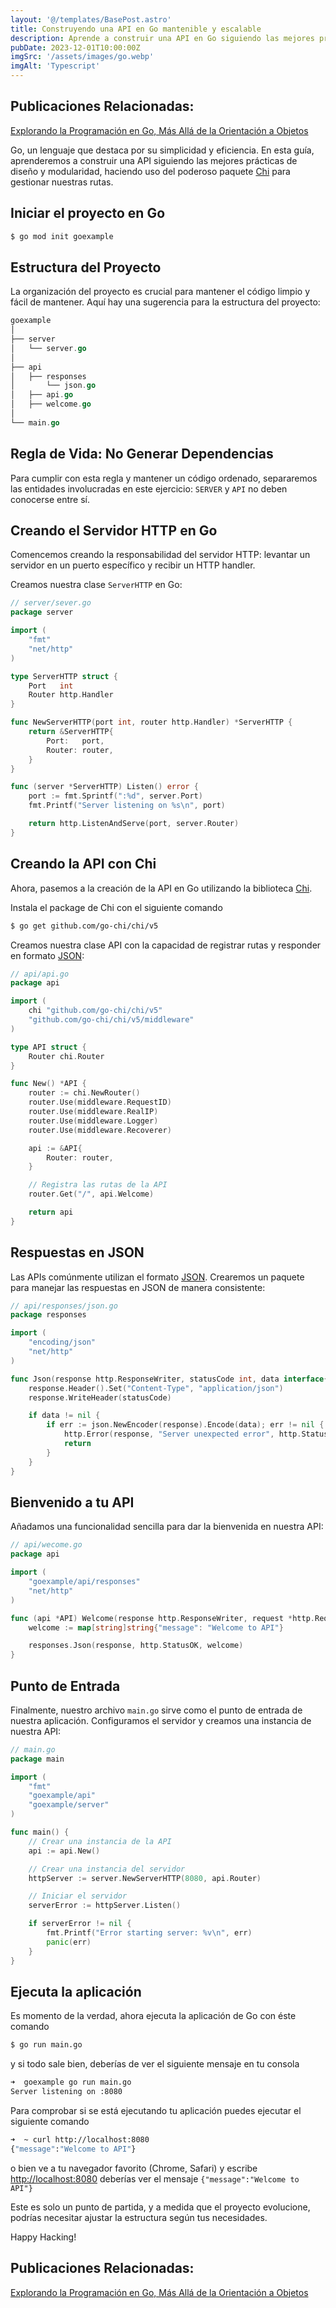```yaml
---
layout: '@/templates/BasePost.astro'
title: Construyendo una API en Go mantenible y escalable
description: Aprende a construir una API en Go siguiendo las mejores prácticas. Desde la configuración del servidor hasta la implementación de rutas.
pubDate: 2023-12-01T10:00:00Z
imgSrc: '/assets/images/go.webp'
imgAlt: 'Typescript'
---
```


## Publicaciones Relacionadas:
[Explorando la Programación en Go, Más Allá de la Orientación a Objetos](/posts/explorando-el-lenguaje-go-de-google/)

Go, un lenguaje que destaca por su simplicidad y eficiencia. En esta guía, aprenderemos a construir una API siguiendo las mejores prácticas de diseño y modularidad, haciendo uso del poderoso paquete [Chi](https://go-chi.io/#/) para gestionar nuestras rutas.

## Iniciar el proyecto en Go

```bash
$ go mod init goexample
```

## Estructura del Proyecto
La organización del proyecto es crucial para mantener el código limpio y fácil de mantener. Aquí hay una sugerencia para la estructura del proyecto:

```go
goexample
│
├── server
│   └── server.go
│
├── api
│   ├── responses
│       └── json.go
│   ├── api.go
│   ├── welcome.go
│
└── main.go

```

## Regla de Vida: No Generar Dependencias
Para cumplir con esta regla y mantener un código ordenado, separaremos las entidades involucradas en este ejercicio: `SERVER` y `API` no deben conocerse entre sí.


## Creando el Servidor HTTP en Go
Comencemos creando la responsabilidad del servidor HTTP: levantar un servidor en un puerto específico y recibir un HTTP handler.

Creamos nuestra clase `ServerHTTP` en Go:

```go
// server/sever.go
package server

import (
	"fmt"
	"net/http"
)

type ServerHTTP struct {
	Port   int
	Router http.Handler
}

func NewServerHTTP(port int, router http.Handler) *ServerHTTP {
	return &ServerHTTP{
		Port:   port,
		Router: router,
	}
}

func (server *ServerHTTP) Listen() error {
	port := fmt.Sprintf(":%d", server.Port)
	fmt.Printf("Server listening on %s\n", port)

	return http.ListenAndServe(port, server.Router)
}

```

## Creando la API con Chi

Ahora, pasemos a la creación de la API en Go utilizando la biblioteca [Chi](https://go-chi.io/#/).

Instala el package de Chi con el siguiente comando

```bash
$ go get github.com/go-chi/chi/v5
```

Creamos nuestra clase API con la capacidad de registrar rutas y responder en formato [JSON](https://www.json.org/json-es.html):

```go
// api/api.go
package api

import (
	chi "github.com/go-chi/chi/v5"
	"github.com/go-chi/chi/v5/middleware"
)

type API struct {
	Router chi.Router
}

func New() *API {
	router := chi.NewRouter()
	router.Use(middleware.RequestID)
	router.Use(middleware.RealIP)
	router.Use(middleware.Logger)
	router.Use(middleware.Recoverer)

	api := &API{
		Router: router,
	}

	// Registra las rutas de la API
	router.Get("/", api.Welcome)

	return api
}
```

## Respuestas en JSON
Las APIs comúnmente utilizan el formato [JSON](https://www.json.org/json-es.html). Crearemos un paquete para manejar las respuestas en JSON de manera consistente:

```go
// api/responses/json.go
package responses

import (
	"encoding/json"
	"net/http"
)

func Json(response http.ResponseWriter, statusCode int, data interface{}) {
	response.Header().Set("Content-Type", "application/json")
	response.WriteHeader(statusCode)

	if data != nil {
		if err := json.NewEncoder(response).Encode(data); err != nil {
			http.Error(response, "Server unexpected error", http.StatusInternalServerError)
			return
		}
	}
}

```

## Bienvenido a tu API
Añadamos una funcionalidad sencilla para dar la bienvenida en nuestra API:

```go
// api/wecome.go
package api

import (
	"goexample/api/responses"
	"net/http"
)

func (api *API) Welcome(response http.ResponseWriter, request *http.Request) {
	welcome := map[string]string{"message": "Welcome to API"}

	responses.Json(response, http.StatusOK, welcome)
}

```

## Punto de Entrada
Finalmente, nuestro archivo `main.go` sirve como el punto de entrada de nuestra aplicación. Configuramos el servidor y creamos una instancia de nuestra API:

```go
// main.go
package main

import (
	"fmt"
	"goexample/api"
	"goexample/server"
)

func main() {
	// Crear una instancia de la API
	api := api.New()

	// Crear una instancia del servidor
	httpServer := server.NewServerHTTP(8080, api.Router)

	// Iniciar el servidor
	serverError := httpServer.Listen()

	if serverError != nil {
		fmt.Printf("Error starting server: %v\n", err)
		panic(err)
	}
}

```

## Ejecuta la aplicación

Es momento de la verdad, ahora ejecuta la aplicación de Go con éste comando

```bash
$ go run main.go
```

y si todo sale bien, deberías de ver el siguiente mensaje en tu consola

```bash
➜  goexample go run main.go
Server listening on :8080
```

Para comprobar si se está ejecutando tu aplicación puedes ejecutar el siguiente comando

```bash
➜  ~ curl http://localhost:8080
{"message":"Welcome to API"}
```
o bien ve a tu navegador favorito (Chrome, Safari) y escribe [http://localhost:8080](http://localhost:8080)
deberías ver el mensaje `{"message":"Welcome to API"}`

Este es solo un punto de partida, y a medida que el proyecto evolucione, podrías necesitar ajustar la estructura según tus necesidades.

Happy Hacking!
## Publicaciones Relacionadas:
[Explorando la Programación en Go, Más Allá de la Orientación a Objetos](/posts/explorando-el-lenguaje-go-de-google/)
